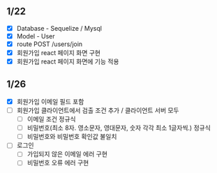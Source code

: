 ## 1/22
- [x] Database - Sequelize / Mysql
- [x] Model - User
- [x] route POST /users/join
- [x] 회원가입 react 페이지 화면 구현
- [x] 회원가입 react 페이지 화면에 기능 적용

## 1/26
- [x] 회원가입 이메일 필드 포함
- [ ] 회원가입 클라이언트에서 검출 조건 추가 / 클라이언트 서버 모두
	- [ ] 이메일 조건 정규식
	- [ ] 비밀번호(최소 8자. 영소문자, 영대문자, 숫자 각각 최소 1글자씩.) 정규식
	- [ ] 비밀번호와 비밀번호 확인값 불일치
- [ ] 로그인
	- [ ] 가입되지 않은 이메일 에러 구현
	- [ ] 비밀번호 오류 에러 구현